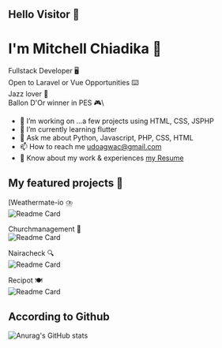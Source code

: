 ## Hello Visitor 👋

# I'm Mitchell Chiadika 🎴

Fullstack Developer 🖥️\
Open to Laravel or Vue Opportunities ⌨️\
Jazz lover 🎸\
Ballon D'Or winner in PES 🎮\

*  🔭 I’m working on ...a few projects using HTML, CSS, JSPHP
*  🌱 I’m currently learning flutter
*  💬 Ask me about  Python, Javascript, PHP, CSS, HTML
*  📫 How to reach me  udoagwac@gmail.com
*  📄 Know about my work & experiences [my Resume](https://docs.google.com/document/d/1nvkCjo8hFv_o3N7SxoM2S1_6tysmHPrI62MlScCOTN0/edit?usp=sharing)

## My featured projects 🚀
[Weathermate-io ⛈️\
![Readme Card](https://github-readme-stats.vercel.app/api/pin/?username=CodeTemplar99&repo=weathermate)

Churchmanagement 📝\
![Readme Card](https://github-readme-stats.vercel.app/api/pin/?username=CodeTemplar99&repo=DBM)

Nairacheck 🔍\
![Readme Card](https://github-readme-stats.vercel.app/api/pin/?username=CodeTemplar99&repo=weathermate)

Recipot 🍽️\
![Readme Card](https://github-readme-stats.vercel.app/api/pin/?username=CodeTemplar99&repo=Recipot)

## According to Github
![Anurag's GitHub stats](https://github-readme-stats.vercel.app/api?username=CodeTemplar99&theme=calm&show_icons=true&count_private=true)

